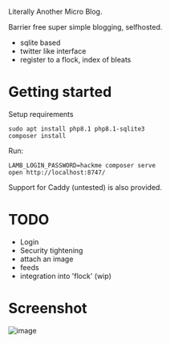 Literally Another Micro Blog.

Barrier free super simple blogging, selfhosted.

- sqlite based
- twitter like interface
- register to a flock, index of bleats


# Getting started

Setup requirements
```
sudo apt install php8.1 php8.1-sqlite3
composer install
```

Run:
```
LAMB_LOGIN_PASSWORD=hackme composer serve
open http://localhost:8747/
```

Support for Caddy (untested) is also provided.


# TODO

- Login
- Security tightening
- attach an image
- feeds
- integration into 'flock' (wip)

# Screenshot
![image](https://user-images.githubusercontent.com/594871/224541914-20ce6cee-24cf-4ebf-8962-0b69ea5bccf0.png)

